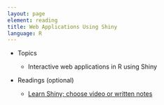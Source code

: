```yaml
---
layout: page
element: reading
title: Web Applications Using Shiny
language: R
---
```


* Topics

  * Interactive web applications in R using Shiny

* Readings (optional)

  * [Learn Shiny; choose video or written notes](https://shiny.rstudio.com/tutorial/)
